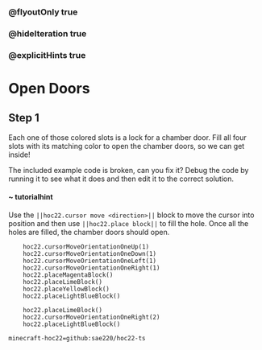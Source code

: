 ### @flyoutOnly true
### @hideIteration true
### @explicitHints true


# Open Doors

## Step 1
Each one of those colored slots is a lock for a chamber door. Fill all four slots with its matching color to open the chamber doors, so we can get inside!

The included example code is broken, can you fix it? Debug the code by running it to see what it does and then edit it to the correct solution.

#### ~ tutorialhint 
Use the ``||hoc22.cursor move <direction>||`` block to move the cursor into position and then use ``||hoc22.place block||`` to fill the hole. Once all the holes are filled, the chamber doors should open.

```ghost
    hoc22.cursorMoveOrientationOneUp(1)
    hoc22.cursorMoveOrientationOneDown(1)
    hoc22.cursorMoveOrientationOneLeft(1)
    hoc22.cursorMoveOrientationOneRight(1)
    hoc22.placeMagentaBlock()
    hoc22.placeLimeBlock()
    hoc22.placeYellowBlock()
    hoc22.placeLightBlueBlock()

```
```template
    hoc22.placeLimeBlock()        
    hoc22.cursorMoveOrientationOneRight(2)
    hoc22.placeLightBlueBlock()
```

```package
minecraft-hoc22=github:sae220/hoc22-ts
```